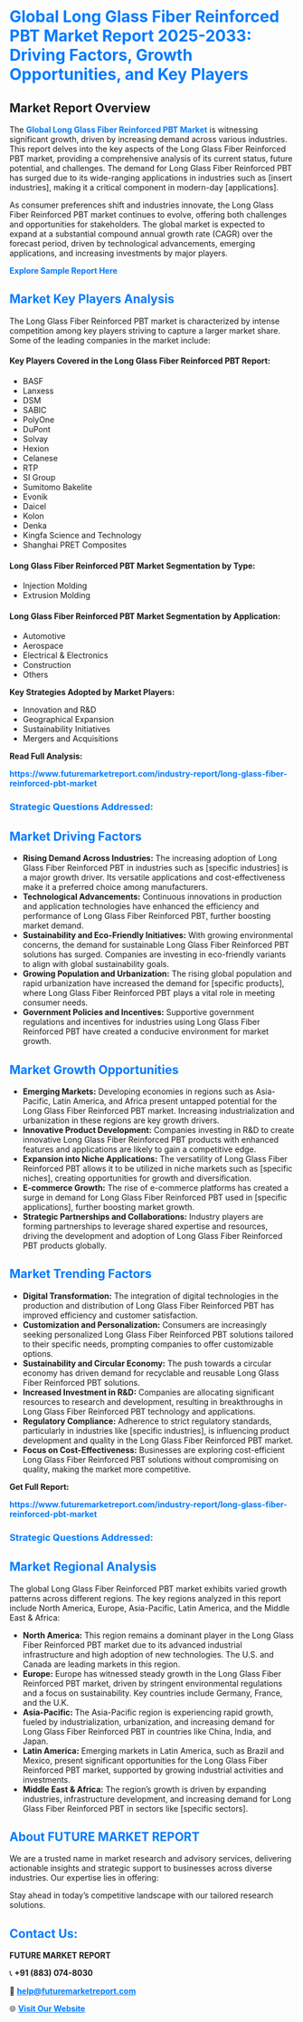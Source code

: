 <h1 style="color: #007BFF;">Global Long Glass Fiber Reinforced PBT Market Report 2025-2033: Driving Factors, Growth Opportunities, and Key Players</h1>

<section id="overview">
<h2>Market Report Overview</h2>
<p>The <a href="https://www.futuremarketreport.com/industry-report/long-glass-fiber-reinforced-pbt-market" style="color: #007BFF; text-decoration: none;"><strong>Global Long Glass Fiber Reinforced PBT Market</strong></a> is witnessing significant growth, driven by increasing demand across various industries. This report delves into the key aspects of the Long Glass Fiber Reinforced PBT market, providing a comprehensive analysis of its current status, future potential, and challenges. The demand for Long Glass Fiber Reinforced PBT has surged due to its wide-ranging applications in industries such as [insert industries], making it a critical component in modern-day [applications].</p>
<p>As consumer preferences shift and industries innovate, the Long Glass Fiber Reinforced PBT market continues to evolve, offering both challenges and opportunities for stakeholders. The global market is expected to expand at a substantial compound annual growth rate (CAGR) over the forecast period, driven by technological advancements, emerging applications, and increasing investments by major players.</p>
</section>

<section id="overview">
<p><a href="https://www.futuremarketreport.com/request-sample/reportId=36593" style="color: #007BFF; text-decoration: none;"><strong>Explore Sample Report Here</strong></a></p>
</section>

<section id="key-players">
<h2 style="color: #007BFF;">Market Key Players Analysis</h2>
<p>The Long Glass Fiber Reinforced PBT market is characterized by intense competition among key players striving to capture a larger market share. Some of the leading companies in the market include:</p>
<h4>Key Players Covered in the Long Glass Fiber Reinforced PBT Report:</h4>
<ul><li>BASF</li><li>Lanxess</li><li>DSM</li><li>SABIC</li><li>PolyOne</li><li>DuPont</li><li>Solvay</li><li>Hexion</li><li>Celanese</li><li>RTP</li><li>SI Group</li><li>Sumitomo Bakelite</li><li>Evonik</li><li>Daicel</li><li>Kolon</li><li>Denka</li><li>Kingfa Science and Technology</li><li>Shanghai PRET Composites</li></ul>
<h4>Long Glass Fiber Reinforced PBT Market Segmentation by Type:</h4>
<ul><li>Injection Molding</li><li>Extrusion Molding</li></ul>

<h4>Long Glass Fiber Reinforced PBT Market Segmentation by Application:</h4>
<ul><li>Automotive</li><li>Aerospace</li><li>Electrical &amp; Electronics</li><li>Construction</li><li>Others</li></ul>
<p><strong>Key Strategies Adopted by Market Players:</strong></p>
<ul>
<li>Innovation and R&D</li>
<li>Geographical Expansion</li>
<li>Sustainability Initiatives</li>
<li>Mergers and Acquisitions</li>
</ul>
</section>

<section>
<p><strong>Read Full Analysis: </strong></p><a href="https://www.futuremarketreport.com/industry-report/long-glass-fiber-reinforced-pbt-market" style="color: #007BFF; text-decoration: none;"><strong>https://www.futuremarketreport.com/industry-report/long-glass-fiber-reinforced-pbt-market</strong></a>
<h3 style="color: #007BFF;">Strategic Questions Addressed:</h3>
</section>

<section id="driving-factors">
<h2 style="color: #007BFF;">Market Driving Factors</h2>
<ul>
<li><strong>Rising Demand Across Industries:</strong> The increasing adoption of Long Glass Fiber Reinforced PBT in industries such as [specific industries] is a major growth driver. Its versatile applications and cost-effectiveness make it a preferred choice among manufacturers.</li>
<li><strong>Technological Advancements:</strong> Continuous innovations in production and application technologies have enhanced the efficiency and performance of Long Glass Fiber Reinforced PBT, further boosting market demand.</li>
<li><strong>Sustainability and Eco-Friendly Initiatives:</strong> With growing environmental concerns, the demand for sustainable Long Glass Fiber Reinforced PBT solutions has surged. Companies are investing in eco-friendly variants to align with global sustainability goals.</li>
<li><strong>Growing Population and Urbanization:</strong> The rising global population and rapid urbanization have increased the demand for [specific products], where Long Glass Fiber Reinforced PBT plays a vital role in meeting consumer needs.</li>
<li><strong>Government Policies and Incentives:</strong> Supportive government regulations and incentives for industries using Long Glass Fiber Reinforced PBT have created a conducive environment for market growth.</li>
</ul>
</section>

<section id="growth-opportunities">
<h2 style="color: #007BFF;">Market Growth Opportunities</h2>
<ul>
<li><strong>Emerging Markets:</strong> Developing economies in regions such as Asia-Pacific, Latin America, and Africa present untapped potential for the Long Glass Fiber Reinforced PBT market. Increasing industrialization and urbanization in these regions are key growth drivers.</li>
<li><strong>Innovative Product Development:</strong> Companies investing in R&D to create innovative Long Glass Fiber Reinforced PBT products with enhanced features and applications are likely to gain a competitive edge.</li>
<li><strong>Expansion into Niche Applications:</strong> The versatility of Long Glass Fiber Reinforced PBT allows it to be utilized in niche markets such as [specific niches], creating opportunities for growth and diversification.</li>
<li><strong>E-commerce Growth:</strong> The rise of e-commerce platforms has created a surge in demand for Long Glass Fiber Reinforced PBT used in [specific applications], further boosting market growth.</li>
<li><strong>Strategic Partnerships and Collaborations:</strong> Industry players are forming partnerships to leverage shared expertise and resources, driving the development and adoption of Long Glass Fiber Reinforced PBT products globally.</li>
</ul>
</section>

<section id="trending-factors">
<h2 style="color: #007BFF;">Market Trending Factors</h2>
<ul>
<li><strong>Digital Transformation:</strong> The integration of digital technologies in the production and distribution of Long Glass Fiber Reinforced PBT has improved efficiency and customer satisfaction.</li>
<li><strong>Customization and Personalization:</strong> Consumers are increasingly seeking personalized Long Glass Fiber Reinforced PBT solutions tailored to their specific needs, prompting companies to offer customizable options.</li>
<li><strong>Sustainability and Circular Economy:</strong> The push towards a circular economy has driven demand for recyclable and reusable Long Glass Fiber Reinforced PBT solutions.</li>
<li><strong>Increased Investment in R&D:</strong> Companies are allocating significant resources to research and development, resulting in breakthroughs in Long Glass Fiber Reinforced PBT technology and applications.</li>
<li><strong>Regulatory Compliance:</strong> Adherence to strict regulatory standards, particularly in industries like [specific industries], is influencing product development and quality in the Long Glass Fiber Reinforced PBT market.</li>
<li><strong>Focus on Cost-Effectiveness:</strong> Businesses are exploring cost-efficient Long Glass Fiber Reinforced PBT solutions without compromising on quality, making the market more competitive.</li>
</ul>
</section>

<section>
<p><strong>Get Full Report: </strong></p><a href="https://www.futuremarketreport.com/industry-report/long-glass-fiber-reinforced-pbt-market" style="color: #007BFF; text-decoration: none;"><strong>https://www.futuremarketreport.com/industry-report/long-glass-fiber-reinforced-pbt-market</strong></a>
<h3 style="color: #007BFF;">Strategic Questions Addressed:</h3>
</section>


<section id="regional-analysis">
<h2 style="color: #007BFF;">Market Regional Analysis</h2>
<p>The global Long Glass Fiber Reinforced PBT market exhibits varied growth patterns across different regions. The key regions analyzed in this report include North America, Europe, Asia-Pacific, Latin America, and the Middle East & Africa:</p>
<ul>
<li><strong>North America:</strong> This region remains a dominant player in the Long Glass Fiber Reinforced PBT market due to its advanced industrial infrastructure and high adoption of new technologies. The U.S. and Canada are leading markets in this region.</li>
<li><strong>Europe:</strong> Europe has witnessed steady growth in the Long Glass Fiber Reinforced PBT market, driven by stringent environmental regulations and a focus on sustainability. Key countries include Germany, France, and the U.K.</li>
<li><strong>Asia-Pacific:</strong> The Asia-Pacific region is experiencing rapid growth, fueled by industrialization, urbanization, and increasing demand for Long Glass Fiber Reinforced PBT in countries like China, India, and Japan.</li>
<li><strong>Latin America:</strong> Emerging markets in Latin America, such as Brazil and Mexico, present significant opportunities for the Long Glass Fiber Reinforced PBT market, supported by growing industrial activities and investments.</li>
<li><strong>Middle East & Africa:</strong> The region’s growth is driven by expanding industries, infrastructure development, and increasing demand for Long Glass Fiber Reinforced PBT in sectors like [specific sectors].</li>
</ul>
</section>

<footer>
<h2 style="color: #007BFF;">About FUTURE MARKET REPORT</h2>
<p>We are a trusted name in market research and advisory services, delivering actionable insights and strategic support to businesses across diverse industries. Our expertise lies in offering:</p>

<p>Stay ahead in today’s competitive landscape with our tailored research solutions.</p>

<h2 style="color: #007BFF;">Contact Us:</h2>
<p><strong>FUTURE MARKET REPORT</strong></p>
<p>📞 <strong>+91 (883) 074-8030</strong></p>
<p>📧 <strong><a href="mailto:help@futuremarketreport.com" style="color: #007BFF;">help@futuremarketreport.com</a></strong></p>
<p>🌐 <strong><a href="https://www.futuremarketreport.com/" style="color: #007BFF;">Visit Our Website</a></strong></p>
</footer>